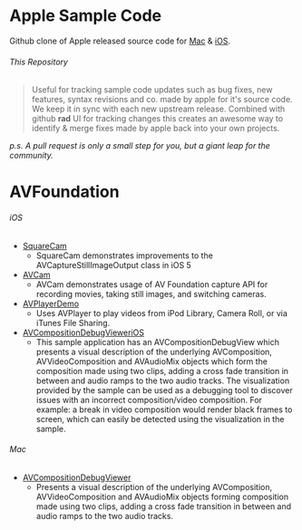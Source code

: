 Apple Sample Code
===============

Github clone of Apple released source code for [Mac][2] & [iOS][1].

###### This Repository
>Useful for tracking sample code updates such as bug fixes, new features, syntax revisions and co. made by apple for it's source code.
>We keep it in sync with each new upstream release. Combined with github **rad** UI for tracking changes this creates an awesome way to identify & merge fixes made by apple back into your own projects.

*p.s. A pull request is only a small step for you, but a giant leap for the community.*

# AVFoundation
###### iOS
 * [SquareCam](https://github.com/sugarso/AppleSampleCode/tree/master/iOS/AVFoundation/SquareCam)
   * SquareCam demonstrates improvements to the AVCaptureStillImageOutput class in iOS 5
 * [AVCam](https://github.com/sugarso/AppleSampleCode/tree/master/iOS/AVFoundation/AVCam)
   * AVCam demonstrates usage of AV Foundation capture API for recording movies, taking still images, and switching cameras.
 * [AVPlayerDemo](https://github.com/sugarso/AppleSampleCode/tree/master/iOS/AVFoundation/AVPlayerDemo) 
   * Uses AVPlayer to play videos from iPod Library, Camera Roll, or via iTunes File Sharing.
 * [AVCompositionDebugVieweriOS](https://github.com/sugarso/AppleSampleCode/tree/master/iOS/AVFoundation/AVCompositionDebugVieweriOS)
   * This sample application has an AVCompositionDebugView which presents a visual description of the underlying AVComposition, AVVideoComposition and AVAudioMix objects which form the composition made using two clips, adding a cross fade transition in between and audio ramps to the two audio tracks. The visualization provided by the sample can be used as a debugging tool to discover issues with an incorrect composition/video composition. For example: a break in video composition would render black frames to screen, which can easily be detected using the visualization in the sample.

###### Mac
 * [AVCompositionDebugViewer](https://github.com/sugarso/AppleSampleCode/tree/master/Mac/AVFoundation/AVCompositionDebugViewer)
   * Presents a visual description of the underlying AVComposition, AVVideoComposition and AVAudioMix objects forming composition made using two clips, adding a cross fade transition in between and audio ramps to the two audio tracks.




[1]: https://developer.apple.com/library/ios/navigation/#section=Resource%20Types&topic=Sample%20Code
[2]: https://developer.apple.com/library/mac/navigation/index.html#topic=Sample+Code&section=Resource+Types
